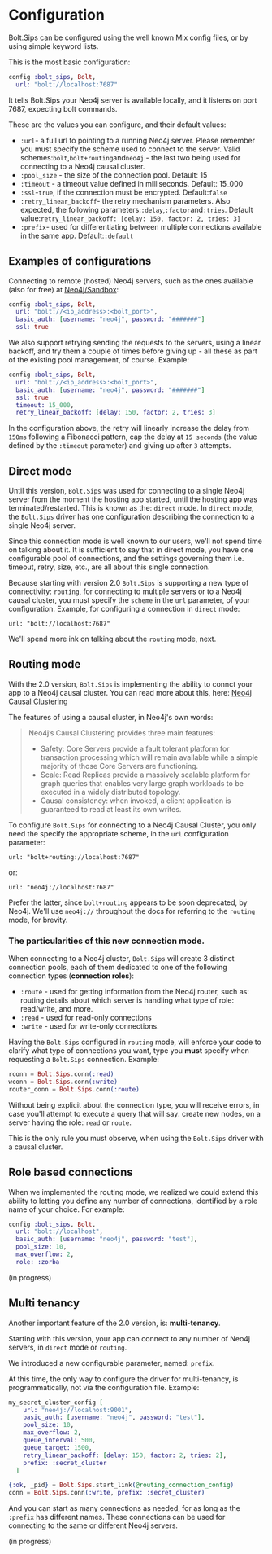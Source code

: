 # Configuration

Bolt.Sips can be configured using the well known Mix config files, or by using simple keyword lists.

This is the most basic configuration:

```elixir
config :bolt_sips, Bolt,
  url: "bolt://localhost:7687"
```

It tells Bolt.Sips your Neo4j server is available locally, and it listens on port 7687, expecting bolt commands.

These are the values you can configure, and their default values:

- `:url`- a full url to pointing to a running Neo4j server. Please remember you must specify the scheme used to connect to the server. Valid schemes:`bolt`,`bolt+routing`and`neo4j` - the last two being used for connecting to a Neo4j causal cluster.
- `:pool_size` - the size of the connection pool. Default: 15
- `:timeout` - a timeout value defined in milliseconds. Default: 15_000
- `:ssl`-`true`, if the connection must be encrypted. Default:`false`
- `:retry_linear_backoff`- the retry mechanism parameters. Also expected, the following parameters:`:delay`,`:factor`and`:tries`. Default value:`retry_linear_backoff: [delay: 150, factor: 2, tries: 3]`
- `:prefix`- used for differentiating between multiple connections available in the same app. Default:`:default`

## Examples of configurations

Connecting to remote (hosted) Neo4j servers, such as the ones available (also for free) at [Neo4j/Sandbox](https://neo4j.com/sandbox-v2/):

```elixir
config :bolt_sips, Bolt,
  url: "bolt://<ip_address>:<bolt_port>",
  basic_auth: [username: "neo4j", password: "#######"]
  ssl: true
```

We also support retrying sending the requests to the servers, using a linear backoff, and try them a couple of times before giving up - all these as part of the existing pool management, of course. Example:

```elixir
config :bolt_sips, Bolt,
  url: "bolt://<ip_address>:<bolt_port>",
  basic_auth: [username: "neo4j", password: "#######"]
  ssl: true
  timeout: 15_000,
  retry_linear_backoff: [delay: 150, factor: 2, tries: 3]
```

In the configuration above, the retry will linearly increase the delay from `150ms` following a Fibonacci pattern, cap the delay at `15 seconds` (the value defined by the `:timeout` parameter) and giving up after `3` attempts.

## Direct mode

Until this version, `Bolt.Sips` was used for connecting to a single Neo4j server from the moment the hosting app started, until the hosting app was terminated/restarted. This is known as the: `direct` mode. In `direct` mode, the `Bolt.Sips` driver has one configuration describing the connection to a single Neo4j server.

Since this connection mode is well known to our users, we'll not spend time on talking about it. It is sufficient to say that in direct mode, you have one configurable pool of connections, and the settings governing them i.e. timeout, retry, size, etc., are all about this single connection.

Because starting with version 2.0 `Bolt.Sips` is supporting a new type of connectivity: `routing`, for connecting to multiple servers or to a Neo4j causal cluster, you must specify the `scheme` in the `url` parameter, of your configuration. Example, for configuring a connection in `direct` mode:

    url: "bolt://localhost:7687"

We'll spend more ink on talking about the `routing` mode, next.

## Routing mode

With the 2.0 version, `Bolt.Sips` is implementing the ability to connct your app to a Neo4j causal cluster. You can read more about this, here: [Neo4j Causal Clustering](https://neo4j.com/docs/operations-manual/current/clustering/introduction/)

The features of using a causal cluster, in Neo4j's own words:

> Neo4j’s Causal Clustering provides three main features:
>
> - Safety: Core Servers provide a fault tolerant platform for transaction processing which will remain available while a simple majority of those Core Servers are functioning.
> - Scale: Read Replicas provide a massively scalable platform for graph queries that enables very large graph workloads to be executed in a widely distributed topology.
> - Causal consistency: when invoked, a client application is guaranteed to read at least its own writes.

To configure `Bolt.Sips` for connecting to a Neo4j Causal Cluster, you only need the specify the appropriate scheme, in the `url` configuration parameter:

    url: "bolt+routing://localhost:7687"

or:

    url: "neo4j://localhost:7687"

Prefer the latter, since `bolt+routing` appears to be soon deprecated, by Neo4j. We'll use `neo4j://` throughout the docs for referring to the `routing` mode, for brevity.

### The particularities of this new connection mode.

When connecting to a Neo4j cluster, `Bolt.Sips` will create 3 distinct connection pools, each of them dedicated to one of the following connection types (**connection roles**):

- `:route` - used for getting information from the Neo4j router, such as: routing details about which server is handling what type of role: read/write, and more.
- `:read` - used for read-only connections
- `:write` - used for write-only connections.

Having the `Bolt.Sips` configured in `routing` mode, will enforce your code to clarify what type of connections you want, type you **must** specify when requesting a `Bolt.Sips` connection. Example:

```elixir
rconn = Bolt.Sips.conn(:read)
wconn = Bolt.Sips.conn(:write)
router_conn = Bolt.Sips.conn(:route)
```

Without being explicit about the connection type, you will receive errors, in case you'll attempt to execute a query that will say: create new nodes, on a server having the role: `read` or `route`.

This is the only rule you must observe, when using the `Bolt.Sips` driver with a causal cluster.

## Role based connections

When we implemented the routing mode, we realized we could extend this ability to letting you define any number of connections, identified by a role name of your choice. For example:

```elixir
config :bolt_sips, Bolt,
  url: "bolt://localhost",
  basic_auth: [username: "neo4j", password: "test"],
  pool_size: 10,
  max_overflow: 2,
  role: :zorba
```

(in progress)

## Multi tenancy

Another important feature of the 2.0 version, is: **multi-tenancy**.

Starting with this version, your app can connect to any number of Neo4j servers, in `direct` mode or `routing`.

We introduced a new configurable parameter, named: `prefix`.

At this time, the only way to configure the driver for multi-tenancy, is programmatically, not via the configuration file. Example:

```elixir
my_secret_cluster_config [
    url: "neo4j://localhost:9001",
    basic_auth: [username: "neo4j", password: "test"],
    pool_size: 10,
    max_overflow: 2,
    queue_interval: 500,
    queue_target: 1500,
    retry_linear_backoff: [delay: 150, factor: 2, tries: 2],
    prefix: :secret_cluster
  ]

{:ok, _pid} = Bolt.Sips.start_link(@routing_connection_config)
conn = Bolt.Sips.conn(:write, prefix: :secret_cluster)
```

And you can start as many connections as needed, for as long as the `:prefix` has different names. These connections can be used for connecting to the same or different Neo4j servers.

(in progress)
